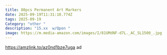 ```yaml
---
title: 80pcs Permanent Art Markers
date: 2025-09-19T11:31:10.774Z
tags: 2025-09-19
Category: "other "
description: "15.xx  w/Qpon "
image: https://m.media-amazon.com/images/I/81UMdNF-d7L._AC_SL1500_.jpg
---
```

https://amzlink.to/az0nd1bze7uga  ad
